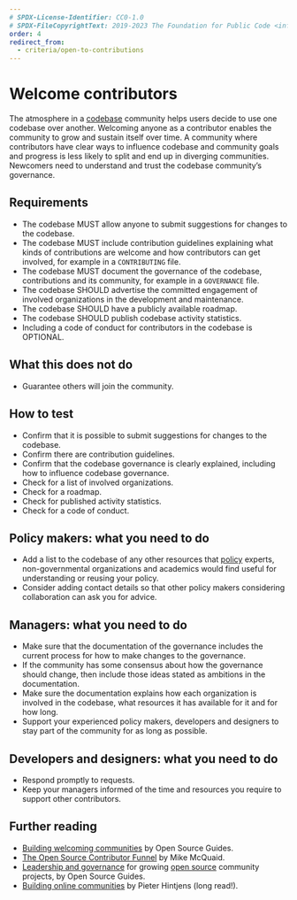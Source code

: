 ```yaml
---
# SPDX-License-Identifier: CC0-1.0
# SPDX-FileCopyrightText: 2019-2023 The Foundation for Public Code <info@publiccode.net>, https://standard.publiccode.net/AUTHORS
order: 4
redirect_from:
  - criteria/open-to-contributions
---
```

# Welcome contributors

The atmosphere in a [codebase](../glossary.md#codebase) community helps users decide to use one codebase over another.
Welcoming anyone as a contributor enables the community to grow and sustain itself over time.
A community where contributors have clear ways to influence codebase and community goals and progress is less likely to split and end up in diverging communities.
Newcomers need to understand and trust the codebase community’s governance.

## Requirements

* The codebase MUST allow anyone to submit suggestions for changes to the codebase.
* The codebase MUST include contribution guidelines explaining what kinds of contributions are welcome and how contributors can get involved, for example in a `CONTRIBUTING` file.
* The codebase MUST document the governance of the codebase, contributions and its community, for example in a `GOVERNANCE` file.
* The codebase SHOULD advertise the committed engagement of involved organizations in the development and maintenance.
* The codebase SHOULD have a publicly available roadmap.
* The codebase SHOULD publish codebase activity statistics.
* Including a code of conduct for contributors in the codebase is OPTIONAL.

## What this does not do

* Guarantee others will join the community.

## How to test

* Confirm that it is possible to submit suggestions for changes to the codebase.
* Confirm there are contribution guidelines.
* Confirm that the codebase governance is clearly explained, including how to influence codebase governance.
* Check for a list of involved organizations.
* Check for a roadmap.
* Check for published activity statistics.
* Check for a code of conduct.

## Policy makers: what you need to do

* Add a list to the codebase of any other resources that [policy](../glossary.md#policy) experts, non-governmental organizations and academics would find useful for understanding or reusing your policy.
* Consider adding contact details so that other policy makers considering collaboration can ask you for advice.

## Managers: what you need to do

* Make sure that the documentation of the governance includes the current process for how to make changes to the governance.
* If the community has some consensus about how the governance should change, then include those ideas stated as ambitions in the documentation.
* Make sure the documentation explains how each organization is involved in the codebase, what resources it has available for it and for how long.
* Support your experienced policy makers, developers and designers to stay part of the community for as long as possible.

## Developers and designers: what you need to do

* Respond promptly to requests.
* Keep your managers informed of the time and resources you require to support other contributors.

## Further reading

* [Building welcoming communities](https://opensource.guide/building-community/) by Open Source Guides.
* [The Open Source Contributor Funnel](https://mikemcquaid.com/2018/08/14/the-open-source-contributor-funnel-why-people-dont-contribute-to-your-open-source-project/) by Mike McQuaid.
* [Leadership and governance](https://opensource.guide/leadership-and-governance/) for growing [open source](../glossary.md#open-source) community projects, by Open Source Guides.
* [Building online communities](http://hintjens.com/blog:117) by Pieter Hintjens (long read!).

